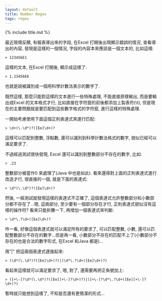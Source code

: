 ```yaml
---
layout: default
title: Number Regex
tags: regex
---
```


{% include title.md %}

最近現場反饋, 有報表導出來的字段, 在Excel 打開後出現顯示錯誤的情況, 查看導出的內容, 發現是這樣的一個情況, 字段的內容本來應該是一個文本的, 比如這樣:

    > 123456E1

這樣的文本, 在Excel 打開後, 顯示成這樣了:

    > 1.23456E6

也就是說被識別成一個用科學計數法表示的數字了.

既然這樣, 那麼只能對這樣的文本進行一些特殊處理, 不能直接原樣輸出, 而是要輸出成Excel 的文本格式才行, 比如直接在字符竄的前後都添加上製表符(\t), 但是現在的主要問題就是要匹配到這些數字格式的字符竄, 進行這樣的特殊處理.

一開始考慮使用下面這個正則表達式來進行匹配:

    > \d+(\.\d*)?([Ee]\d+)?

這樣可以匹配到整數, 浮點數, 還可以識別到科學計數法格式的數字, 貌似已經可以滿足要求了.

不過經過測試很快發現, Excel 還可以識別到整數部分不存在的數字, 比如:

    > .23

整數部分被當作0 來處理了(Java 中也是如此). 看來還得對上面的正則表達式進行改造才行, 很直接的一個, 就是下面的表達式:

    > \d*(\.\d*)?([Ee]\d+)?

然後, 一經測試就發現這樣的表達式不正確了, 這個表達式允許整數部分和小數部分都不存在了...嗯, 這兩部分, 至少要有一個部分存在才行, 正則表達式貌似沒有這樣的操作符? 看來只能折騰一下, 再增加一個表達式來判斷:

    > \d*\.?\d+([Ee]\d+)?

咋一看, 好像這個表達式就可以滿足所有的要求了, 可以匹配整數, 小數, 還可以匹配整數部分不存在的數字...但是再一看, 小數部分不存在的匹配不上了(小數部分不存在的也是合法的數字形式, 在Excel 和Java 都是)...

用"|" 把這兩個表達式連接起來:

    > (\d*(\.\d*)?([Ee]\d+)?)|(\d*\.?\d+([Ee]\d+)?)

看起來這樣就可以滿足要求了, 嗯, 對了, 還需要再把正負號加上:

    > ([+\-]?\d*(\.\d*)?([Ee][+\-]?\d+)?)|([+\-]?\d*\.?\d+([Ee][+\-]?\d+)?)

暫時就只能想到這樣了, 不知是否還有更簡潔的形式...